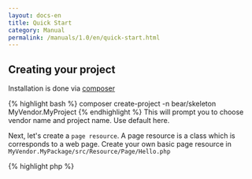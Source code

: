 ```yaml
---
layout: docs-en
title: Quick Start
category: Manual
permalink: /manuals/1.0/en/quick-start.html
---
```


## Creating your project

Installation is done via [composer](http://getcomposer.org)

{% highlight bash %}
composer create-project -n bear/skeleton MyVendor.MyProject
{% endhighlight %}
This will prompt you to choose vendor name and project name. Use default here.

Next, let's create a `page resource`. A page resource is a class which is corresponds to a web page.
Create your own basic page resource in `MyVendor.MyPackage/src/Resource/Page/Hello.php`

{% highlight php %}
<?php

namespace MyVendor\MyProject\Resource\Page;

use BEAR\Resource\ResourceObject;

class Hello extends ResourceObject
{
    public function onGet($name = 'BEAR.Sunday')
    {
        $this['greeting'] = 'Hello ' . $name;

        return $this;
    }
}
{% endhighlight %}

In the above example, when the page is requested using a GET method, `Hello` and `$_GET['name']` strings are joined, and assigned to a variable `greeting`.
The BEAR.Sunday application that you have created will work on a web server, but also in the console.

{% highlight bash %}
php bootstrap/web.php get /hello
php bootstrap/web.php get '/hello?name=World'

200 OK
Content-Type: application/hal+json

{
    "greeting": "Hello World",
    "_links": {
        "self": {
            "href": "/hello?name=World"
        }
    }
}
{% endhighlight %}

Let us fire up the php server and access our page at `http://127.0.0.1:8080/hello`.

{% highlight bash %}
php -S 127.0.0.1:8080 var/www/index.php
{% endhighlight %}
